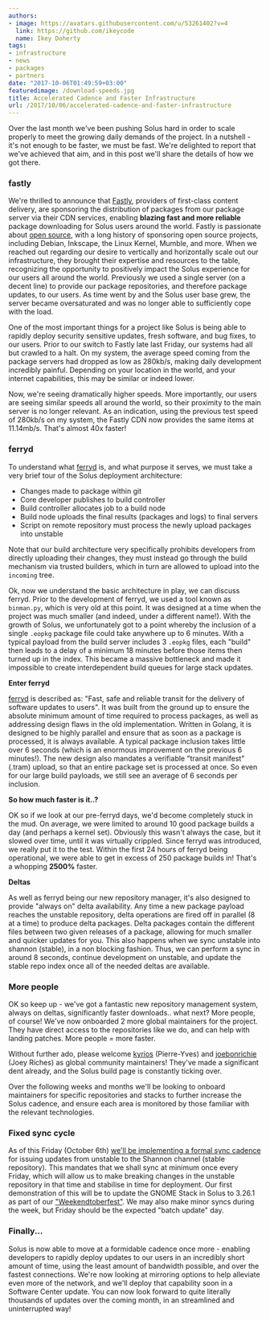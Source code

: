 ```yaml
---
authors:
- image: https://avatars.githubusercontent.com/u/53261402?v=4
  link: https://github.com/ikeycode
  name: Ikey Doherty
tags:
- infrastructure
- news
- packages
- partners
date: "2017-10-06T01:49:59+03:00"
featuredimage: /download-speeds.jpg
title: Accelerated Cadence and Faster Infrastructure
url: /2017/10/06/accelerated-cadence-and-faster-infrastructure
---
```


Over the last month we've been pushing Solus hard in order to scale properly to meet the growing daily demands of the project. In a nutshell - it's not enough to be faster, we must be fast. We're delighted to report that we've achieved that aim, and in this post we'll share the details of how we got there.
<!--more-->

### fastly

We're thrilled to announce that [Fastly](http://fastly.us/2fpXNvV), providers of first-class content delivery, are sponsoring the distribution of packages from our package server via their CDN services, enabling **blazing fast and more reliable** package downloading for Solus users around the world. Fastly is passionate about [open source](https://www.fastly.com/open-source/), with a long history of sponsoring open source projects, including Debian, Inkscape, the Linux Kernel, Mumble, and more. When we reached out regarding our desire to vertically and horizontally scale out our infrastructure, they brought their expertise and resources to the table, recognizing the opportunity to positively impact the Solus experience for our users all around the world.
Previously we used a single server (on a decent line) to provide our package repositories, and therefore package updates, to our users. As time went by and the Solus user base grew, the server became oversaturated and was no longer able to sufficiently cope with the load.

One of the most important things for a project like Solus is being able to rapidly deploy security sensitive updates, fresh software, and bug fixes, to our users. Prior to our switch to Fastly late last Friday, our systems had all but crawled to a halt. On my system, the average speed coming from the package servers had dropped as low as 280kb/s, making daily development incredibly painful. Depending on your location in the world, and your internet capabilities, this may be similar or indeed lower.

Now, we're seeing dramatically higher speeds. More importantly, our users are seeing similar speeds all around the world, so their proximity to the main server is no longer relevant. As an indication, using the previous test speed of 280kb/s on my system, the Fastly CDN now provides the same items at 11.14mb/s. That's almost 40x faster!

### ferryd

To understand what [ferryd](https://github.com/solus-project/ferryd) is, and what purpose it serves, we must take a very brief tour of the Solus deployment architecture:

- Changes made to package within git
- Core developer publishes to build controller
- Build controller allocates job to a build node
- Build node uploads the final results (packages and logs) to final servers
- Script on remote repository must process the newly upload packages into unstable

Note that our build architecture very specifically prohibits developers from directly uploading their changes, they must instead go through the build mechanism via trusted builders, which in turn are allowed to upload into the `incoming` tree.

Ok, now we understand the basic architecture in play, we can discuss ferryd. Prior to the development of ferryd, we used a tool known as `binman.py`, which is very old at this point. It was designed at a time when the project was much smaller (and indeed, under a different name!). With the growth of Solus, we unfortunately got to a point whereby the inclusion of a single `.eopkg` package file could take anywhere up to 6 minutes. With a typical payload from the build server includes 3 `.eopkg` files, each "build" then leads to a delay of a minimum 18 minutes before those items then turned up in the index. This became a massive bottleneck and made it impossible to create interdependent build queues for large stack updates.

**Enter ferryd**

[ferryd](https://github.com/solus-project/ferryd) is described as: "Fast, safe and reliable transit for the delivery of software updates to users". It was built from the ground up to ensure the absolute minimum amount of time required to process packages, as well as addressing design flaws in the old implementation. Written in Golang, it is designed to be highly parallel and ensure that as soon as a package is processed, it is always available. A typical package inclusion takes little over 6 seconds (which is an enormous improvement on the previous 6 minutes!). The new design also mandates a verifiable "transit manifest" (.tram) upload, so that an entire package set is processed at once. So even for our large build payloads, we still see an average of 6 seconds per inclusion.

**So how much faster is it..?**

OK so if we look at our pre-ferryd days, we'd become completely stuck in the mud. On average, we were limited to around 10 good package builds a day (and perhaps a kernel set). Obviously this wasn't always the case, but it slowed over time, until it was virtually crippled. Since ferryd was introduced, we really put it to the test. Within the first 24 hours of ferryd being operational, we were able to get in excess of 250 package builds in! That's a whopping **2500%** faster.

**Deltas**

As well as ferryd being our new repository manager, it's also designed to provide "always on" delta availability. Any time a new package payload reaches the unstable repository, delta operations are fired off in parallel (8 at a time) to produce delta packages. Delta packages contain the different files between two given releases of a package, allowing for much smaller and quicker updates for you. This also happens when we sync unstable into shannon (stable), in a non blocking fashion. Thus, we can perform a sync in around 8 seconds, continue development on unstable, and update the stable repo index once all of the needed
deltas are available.

### More people

OK so keep up - we've got a fantastic new repository management system, always on deltas, significantly faster downloads.. what next? More people, of course! We've now onboarded 2 more global maintainers for the project. They have direct access to the repositories like we do, and can help with landing patches. More people = more faster.

Without further ado, please welcome [kyrios](https://dev.solus-project.com/p/kyrios123/) (Pierre-Yves) and [joebonrichie](https://dev.solus-project.com/p/joebonrichie/) (Joey Riches) as global community maintainers! They've made a significant dent already, and the Solus build page is constantly ticking over.

Over the following weeks and months we'll be looking to onboard maintainers for specific repositories and stacks to further increase the Solus cadence, and ensure each area is monitored by those familiar with the relevant technologies.

### Fixed sync cycle

As of this Friday (October 6th) [we'll be implementing a formal sync cadence](/articles/packaging/release-processes/en/) for issuing updates from unstable to the Shannon channel (stable repository). This mandates that we shall sync at minimum once every Friday, which will allow us to make breaking changes in the unstable repository in that time and stabilise in time for deployment. Our first demonstration of this will be to update the GNOME Stack in Solus to 3.26.1 as part of our ["Weekendtoberfest"](https://dev.solus-project.com/T4672). We may also make minor syncs during the week, but Friday should be the expected "batch update" day.

### Finally...

Solus is now able to move at a formidable cadence once more - enabling developers to rapidly deploy updates to our users in an incredibly short amount of time, using the least amount of bandwidth possible, and over the fastest connections. We're now looking at mirroring options to help alleviate even more of the network, and we'll deploy that capability soon in a Software Center update. You can now look forward to quite literally thousands of updates over the coming month, in an streamlined and uninterrupted way!
